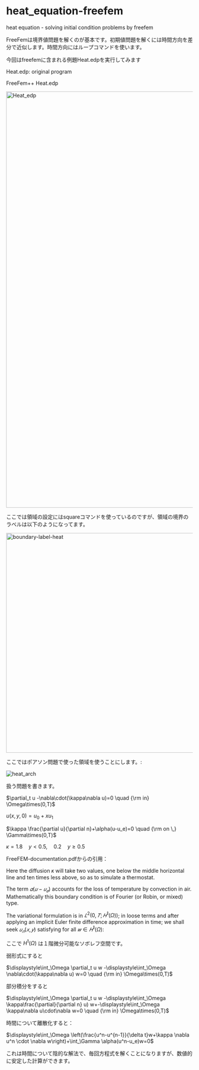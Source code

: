 # heat_equation-freefem
heat equation - solving initial condition problems by freefem

FreeFemは境界値問題を解くのが基本です。初期値問題を解くには時間方向を差分で近似します。時間方向にはループコマンドを使います。

今回はfreefemに含まれる例題Heat.edpを実行してみます

Heat.edp: original program

FreeFem++ Heat.edp

<img width="1121" alt="Heat_edp" src="https://user-images.githubusercontent.com/1296728/223721328-774c7507-ecfe-4e92-af33-ec07e2991bdd.png">

ここでは領域の設定にはsquareコマンドを使っているのですが、領域の境界のラベルは以下のようになってます。

<img width="592" alt="boundary-label-heat" src="https://user-images.githubusercontent.com/1296728/223726838-1246afd8-79f7-4f5e-9b6c-85e77c261b14.png">

ここではポアソン問題で使った領域を使うことにします。: 

![heat_arch](https://user-images.githubusercontent.com/1296728/223824948-6d1a18b3-7f84-4016-a003-5972d099b1ea.jpg)

扱う問題を書きます。

$\partial_t u -\nabla\cdot(\kappa\nabla u)=0 \quad {\rm in} \Omega\times(0,T)$

$u(x,y,0)=u_0+x u_1$

$\kappa \frac{\partial u}{\partial n}+\alpha(u-u_e)=0 \quad {\rm on \,} \Gamma\times(0,T)$

$\kappa=1.8 \quad y<0.5, \quad 0.2 \quad y \ge 0.5$

FreeFEM-documentation.pdfからの引用：

Here the diffusion 𝜅 will take two values, one below the middle horizontal line and ten times less above, so as to simulate a thermostat.

The term $𝛼(𝑢 − 𝑢_𝑒)$ accounts for the loss of temperature by convection in air. Mathematically this boundary condition is of Fourier (or Robin, or mixed) type.

The variational formulation is in $𝐿^2(0,𝑇;𝐻^1(Ω))$; in loose terms and after applying an implicit Euler finite difference approximation in time; we shall seek $𝑢_𝑛(𝑥, 𝑦)$ satisfying for all $𝑤 ∈ 𝐻^1(Ω)$:

ここで $H^1(\Omega)$ は１階微分可能なソボレフ空間です。

弱形式にすると

$\displaystyle\int_\Omega \partial_t u w -\displaystyle\int_\Omega \nabla\cdot(\kappa\nabla u) w=0 \quad {\rm in} \Omega\times(0,T)$

部分積分をすると

$\displaystyle\int_\Omega \partial_t u w -\displaystyle\int_\Omega \kappa\frac{\partial}{\partial n} u) w+-\displaystyle\int_\Omega \kappa\nabla u\cdot\nabla w=0 \quad {\rm in} \Omega\times(0,T)$

時間について離散化すると：

$\displaystyle\int_\Omega \left(\frac{u^n-u^{n-1}}{\delta t}w+\kappa \nabla u^n \cdot \nabla w\right)+\int_\Gamma \alpha(u^n-u_e)w=0$

これは時間について陰的な解法で、毎回方程式を解くことになりますが、数値的に安定した計算ができます。
